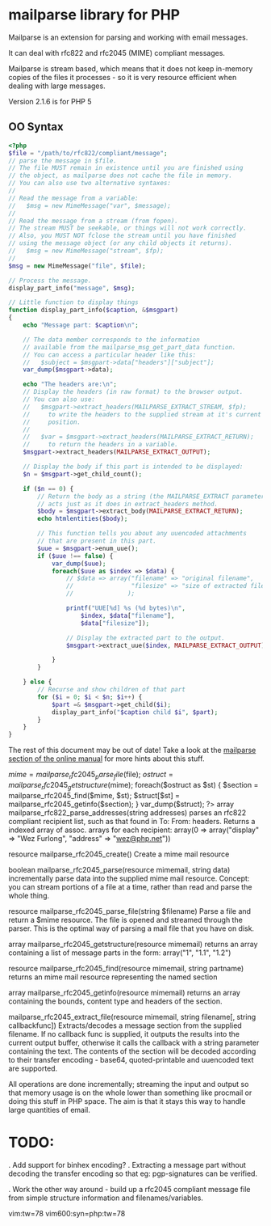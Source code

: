 # mailparse library for PHP

Mailparse is an extension for parsing and working with email messages.

It can deal with rfc822 and rfc2045 (MIME) compliant messages.

Mailparse is stream based, which means that it does not keep in-memory
copies of the files it processes - so it is very resource efficient
when dealing with large messages.

Version 2.1.6 is for PHP 5

## OO Syntax

```php
<?php
$file = "/path/to/rfc822/compliant/message";
// parse the message in $file.
// The file MUST remain in existence until you are finished using
// the object, as mailparse does not cache the file in memory.
// You can also use two alternative syntaxes:
//
// Read the message from a variable:
//   $msg = new MimeMessage("var", $message);
//
// Read the message from a stream (from fopen).
// The stream MUST be seekable, or things will not work correctly.
// Also, you MUST NOT fclose the stream until you have finished
// using the message object (or any child objects it returns).
//   $msg = new MimeMessage("stream", $fp);
//
$msg = new MimeMessage("file", $file);

// Process the message.
display_part_info("message", $msg);

// Little function to display things
function display_part_info($caption, &$msgpart)
{
	echo "Message part: $caption\n";

	// The data member corresponds to the information
	// available from the mailparse_msg_get_part_data function.
	// You can access a particular header like this:
	//   $subject = $msgpart->data["headers"]["subject"];
	var_dump($msgpart->data);

	echo "The headers are:\n";
	// Display the headers (in raw format) to the browser output.
	// You can also use:
	//   $msgpart->extract_headers(MAILPARSE_EXTRACT_STREAM, $fp);
	//     to write the headers to the supplied stream at it's current
	//     position.
	//
	//   $var = $msgpart->extract_headers(MAILPARSE_EXTRACT_RETURN);
	//     to return the headers in a variable.
	$msgpart->extract_headers(MAILPARSE_EXTRACT_OUTPUT);

	// Display the body if this part is intended to be displayed:
	$n = $msgpart->get_child_count();

	if ($n == 0) {
		// Return the body as a string (the MAILPARSE_EXTRACT parameter
		// acts just as it does in extract_headers method.
		$body = $msgpart->extract_body(MAILPARSE_EXTRACT_RETURN);
		echo htmlentities($body);

		// This function tells you about any uuencoded attachments
		// that are present in this part.
		$uue = $msgpart->enum_uue();
		if ($uue !== false) {
			var_dump($uue);
			foreach($uue as $index => $data) {
				// $data => array("filename" => "original filename",
				//                "filesize" => "size of extracted file",
				//               );

				printf("UUE[%d] %s (%d bytes)\n",
					$index, $data["filename"],
					$data["filesize"]);

				// Display the extracted part to the output.
				$msgpart->extract_uue($index, MAILPARSE_EXTRACT_OUTPUT);

			}
		}

	} else {
		// Recurse and show children of that part
		for ($i = 0; $i < $n; $i++) {
			$part =& $msgpart->get_child($i);
			display_part_info("$caption child $i", $part);
		}
	}
}

```


The rest of this document may be out of date! Take a look at the [mailparse section of the online manual](http://php.net/manual/en/book.mailparse.php) for more hints about this stuff.

$mime = mailparse_rfc2045_parse_file($file);
$ostruct = mailparse_rfc2045_getstructure($mime);
foreach($ostruct as $st)	{
	$section = mailparse_rfc2045_find($mime, $st);
	$struct[$st] = mailparse_rfc2045_getinfo($section);
}
var_dump($struct);
?>
array mailparse_rfc822_parse_addresses(string addresses)
	parses an rfc822 compliant recipient list, such as that found in To: From:
	headers.  Returns a indexed array of assoc. arrays for each recipient:
	array(0 => array("display" => "Wez Furlong", "address" => "wez@php.net"))

resource mailparse_rfc2045_create()
	Create a mime mail resource

boolean mailparse_rfc2045_parse(resource mimemail, string data)
	incrementally parse data into the supplied mime mail resource.
	Concept: you can stream portions of a file at a time, rather than read
	and parse the whole thing.


resource mailparse_rfc2045_parse_file(string $filename)
	Parse a file and return a $mime resource.
	The file is opened and streamed through the parser.
	This is the optimal way of parsing a mail file that
	you have on disk.


array mailparse_rfc2045_getstructure(resource mimemail)
	returns an array containing a list of message parts in the form:
	array("1", "1.1", "1.2")

resource mailparse_rfc2045_find(resource mimemail, string partname)
	returns an mime mail resource representing the named section

array mailparse_rfc2045_getinfo(resource mimemail)
	returns an array containing the bounds, content type and headers of the
  	section.

mailparse_rfc2045_extract_file(resource mimemail, string filename[, string
		callbackfunc])
	Extracts/decodes a message section from the supplied filename.
	If no callback func is supplied, it outputs the results into the current
	output buffer, otherwise it calls the callback with a string parameter
	containing the text.
	The contents of the section will be decoded according to their transfer
	encoding - base64, quoted-printable and uuencoded text are supported.

All operations are done incrementally; streaming the input and output so that
memory usage is on the whole lower than something like procmail or doing this
stuff in PHP space.  The aim is that it stays this way to handle large
quantities of email.


TODO:
=====

. Add support for binhex encoding?
. Extracting a message part without decoding the transfer encoding so that
	eg: pgp-signatures can be verified.

. Work the other way around - build up a rfc2045 compliant message file from
	simple structure information and filenames/variables.

vim:tw=78
vim600:syn=php:tw=78
